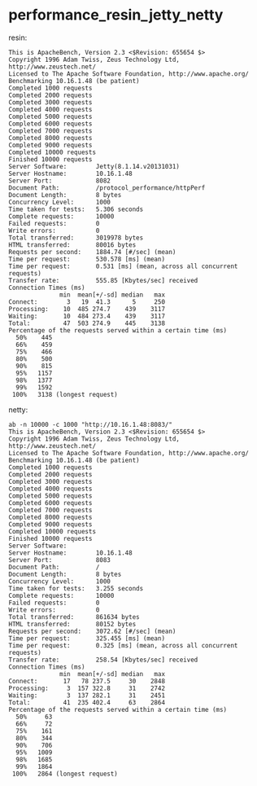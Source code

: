 performance_resin_jetty_netty
=============================

resin:
>
    This is ApacheBench, Version 2.3 <$Revision: 655654 $>
    Copyright 1996 Adam Twiss, Zeus Technology Ltd, http://www.zeustech.net/
    Licensed to The Apache Software Foundation, http://www.apache.org/
    Benchmarking 10.16.1.48 (be patient)
    Completed 1000 requests
    Completed 2000 requests
    Completed 3000 requests
    Completed 4000 requests
    Completed 5000 requests
    Completed 6000 requests
    Completed 7000 requests
    Completed 8000 requests
    Completed 9000 requests
    Completed 10000 requests
    Finished 10000 requests
    Server Software:        Jetty(8.1.14.v20131031)
    Server Hostname:        10.16.1.48
    Server Port:            8082
    Document Path:          /protocol_performance/httpPerf
    Document Length:        8 bytes
    Concurrency Level:      1000
    Time taken for tests:   5.306 seconds
    Complete requests:      10000
    Failed requests:        0
    Write errors:           0
    Total transferred:      3019978 bytes
    HTML transferred:       80016 bytes
    Requests per second:    1884.74 [#/sec] (mean)
    Time per request:       530.578 [ms] (mean)
    Time per request:       0.531 [ms] (mean, across all concurrent requests)
    Transfer rate:          555.85 [Kbytes/sec] received
    Connection Times (ms)
                  min  mean[+/-sd] median   max
    Connect:        3   19  41.3      5     250
    Processing:    10  485 274.7    439    3117
    Waiting:       10  484 273.4    439    3117
    Total:         47  503 274.9    445    3138
    Percentage of the requests served within a certain time (ms)
      50%    445
      66%    459
      75%    466
      80%    500
      90%    815
      95%   1157
      98%   1377
      99%   1592
     100%   3138 (longest request)



netty:
>
    ab -n 10000 -c 1000 "http://10.16.1.48:8083/"
    This is ApacheBench, Version 2.3 <$Revision: 655654 $>
    Copyright 1996 Adam Twiss, Zeus Technology Ltd, http://www.zeustech.net/
    Licensed to The Apache Software Foundation, http://www.apache.org/
    Benchmarking 10.16.1.48 (be patient)
    Completed 1000 requests
    Completed 2000 requests
    Completed 3000 requests
    Completed 4000 requests
    Completed 5000 requests
    Completed 6000 requests
    Completed 7000 requests
    Completed 8000 requests
    Completed 9000 requests
    Completed 10000 requests
    Finished 10000 requests
    Server Software:
    Server Hostname:        10.16.1.48
    Server Port:            8083
    Document Path:          /
    Document Length:        8 bytes
    Concurrency Level:      1000
    Time taken for tests:   3.255 seconds
    Complete requests:      10000
    Failed requests:        0
    Write errors:           0
    Total transferred:      861634 bytes
    HTML transferred:       80152 bytes
    Requests per second:    3072.62 [#/sec] (mean)
    Time per request:       325.455 [ms] (mean)
    Time per request:       0.325 [ms] (mean, across all concurrent requests)
    Transfer rate:          258.54 [Kbytes/sec] received
    Connection Times (ms)
                  min  mean[+/-sd] median   max
    Connect:       17   78 237.5     30    2848
    Processing:     3  157 322.8     31    2742
    Waiting:        3  137 282.1     31    2451
    Total:         41  235 402.4     63    2864
    Percentage of the requests served within a certain time (ms)
      50%     63
      66%     72
      75%    161
      80%    344
      90%    706
      95%   1009
      98%   1685
      99%   1864
     100%   2864 (longest request)
